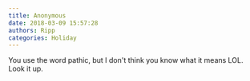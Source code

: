 ```yaml
---
title: Anonymous
date: 2018-03-09 15:57:28
authors: Ripp
categories: Holiday
---
```


 You use the word pathic, but I don't think you know what it means LOL. Look it up.